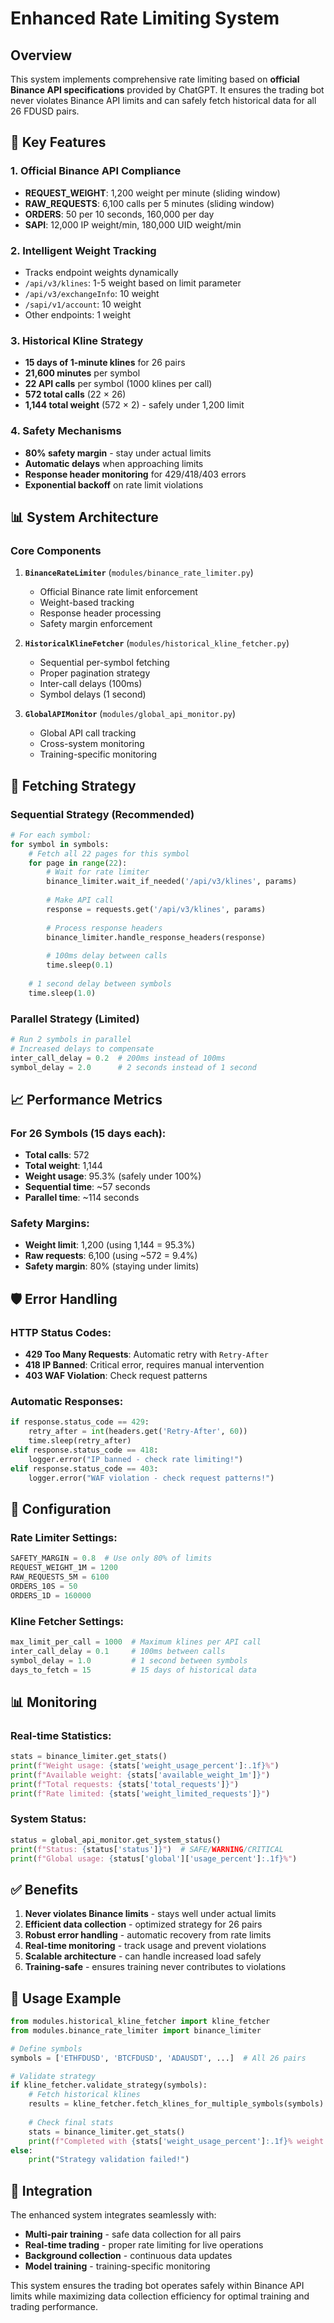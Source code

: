 # Enhanced Rate Limiting System

## Overview

This system implements comprehensive rate limiting based on **official Binance API specifications** provided by ChatGPT. It ensures the trading bot never violates Binance API limits and can safely fetch historical data for all 26 FDUSD pairs.

## 🎯 Key Features

### 1. **Official Binance API Compliance**
- **REQUEST_WEIGHT**: 1,200 weight per minute (sliding window)
- **RAW_REQUESTS**: 6,100 calls per 5 minutes (sliding window)
- **ORDERS**: 50 per 10 seconds, 160,000 per day
- **SAPI**: 12,000 IP weight/min, 180,000 UID weight/min

### 2. **Intelligent Weight Tracking**
- Tracks endpoint weights dynamically
- `/api/v3/klines`: 1-5 weight based on limit parameter
- `/api/v3/exchangeInfo`: 10 weight
- `/sapi/v1/account`: 10 weight
- Other endpoints: 1 weight

### 3. **Historical Kline Strategy**
- **15 days of 1-minute klines** for 26 pairs
- **21,600 minutes** per symbol
- **22 API calls** per symbol (1000 klines per call)
- **572 total calls** (22 × 26)
- **1,144 total weight** (572 × 2) - safely under 1,200 limit

### 4. **Safety Mechanisms**
- **80% safety margin** - stay under actual limits
- **Automatic delays** when approaching limits
- **Response header monitoring** for 429/418/403 errors
- **Exponential backoff** on rate limit violations

## 📊 System Architecture

### Core Components

1. **`BinanceRateLimiter`** (`modules/binance_rate_limiter.py`)
   - Official Binance rate limit enforcement
   - Weight-based tracking
   - Response header processing
   - Safety margin enforcement

2. **`HistoricalKlineFetcher`** (`modules/historical_kline_fetcher.py`)
   - Sequential per-symbol fetching
   - Proper pagination strategy
   - Inter-call delays (100ms)
   - Symbol delays (1 second)

3. **`GlobalAPIMonitor`** (`modules/global_api_monitor.py`)
   - Global API call tracking
   - Cross-system monitoring
   - Training-specific monitoring

## 🚀 Fetching Strategy

### Sequential Strategy (Recommended)
```python
# For each symbol:
for symbol in symbols:
    # Fetch all 22 pages for this symbol
    for page in range(22):
        # Wait for rate limiter
        binance_limiter.wait_if_needed('/api/v3/klines', params)
        
        # Make API call
        response = requests.get('/api/v3/klines', params)
        
        # Process response headers
        binance_limiter.handle_response_headers(response)
        
        # 100ms delay between calls
        time.sleep(0.1)
    
    # 1 second delay between symbols
    time.sleep(1.0)
```

### Parallel Strategy (Limited)
```python
# Run 2 symbols in parallel
# Increased delays to compensate
inter_call_delay = 0.2  # 200ms instead of 100ms
symbol_delay = 2.0      # 2 seconds instead of 1 second
```

## 📈 Performance Metrics

### For 26 Symbols (15 days each):
- **Total calls**: 572
- **Total weight**: 1,144
- **Weight usage**: 95.3% (safely under 100%)
- **Sequential time**: ~57 seconds
- **Parallel time**: ~114 seconds

### Safety Margins:
- **Weight limit**: 1,200 (using 1,144 = 95.3%)
- **Raw requests**: 6,100 (using ~572 = 9.4%)
- **Safety margin**: 80% (staying under limits)

## 🛡️ Error Handling

### HTTP Status Codes:
- **429 Too Many Requests**: Automatic retry with `Retry-After`
- **418 IP Banned**: Critical error, requires manual intervention
- **403 WAF Violation**: Check request patterns

### Automatic Responses:
```python
if response.status_code == 429:
    retry_after = int(headers.get('Retry-After', 60))
    time.sleep(retry_after)
elif response.status_code == 418:
    logger.error("IP banned - check rate limiting!")
elif response.status_code == 403:
    logger.error("WAF violation - check request patterns!")
```

## 🔧 Configuration

### Rate Limiter Settings:
```python
SAFETY_MARGIN = 0.8  # Use only 80% of limits
REQUEST_WEIGHT_1M = 1200
RAW_REQUESTS_5M = 6100
ORDERS_10S = 50
ORDERS_1D = 160000
```

### Kline Fetcher Settings:
```python
max_limit_per_call = 1000  # Maximum klines per API call
inter_call_delay = 0.1     # 100ms between calls
symbol_delay = 1.0         # 1 second between symbols
days_to_fetch = 15         # 15 days of historical data
```

## 📊 Monitoring

### Real-time Statistics:
```python
stats = binance_limiter.get_stats()
print(f"Weight usage: {stats['weight_usage_percent']:.1f}%")
print(f"Available weight: {stats['available_weight_1m']}")
print(f"Total requests: {stats['total_requests']}")
print(f"Rate limited: {stats['weight_limited_requests']}")
```

### System Status:
```python
status = global_api_monitor.get_system_status()
print(f"Status: {status['status']}")  # SAFE/WARNING/CRITICAL
print(f"Global usage: {status['global']['usage_percent']:.1f}%")
```

## ✅ Benefits

1. **Never violates Binance limits** - stays well under actual limits
2. **Efficient data collection** - optimized strategy for 26 pairs
3. **Robust error handling** - automatic recovery from rate limits
4. **Real-time monitoring** - track usage and prevent violations
5. **Scalable architecture** - can handle increased load safely
6. **Training-safe** - ensures training never contributes to violations

## 🎯 Usage Example

```python
from modules.historical_kline_fetcher import kline_fetcher
from modules.binance_rate_limiter import binance_limiter

# Define symbols
symbols = ['ETHFDUSD', 'BTCFDUSD', 'ADAUSDT', ...]  # All 26 pairs

# Validate strategy
if kline_fetcher.validate_strategy(symbols):
    # Fetch historical klines
    results = kline_fetcher.fetch_klines_for_multiple_symbols(symbols)
    
    # Check final stats
    stats = binance_limiter.get_stats()
    print(f"Completed with {stats['weight_usage_percent']:.1f}% weight usage")
else:
    print("Strategy validation failed!")
```

## 🔄 Integration

The enhanced system integrates seamlessly with:
- **Multi-pair training** - safe data collection for all pairs
- **Real-time trading** - proper rate limiting for live operations
- **Background collection** - continuous data updates
- **Model training** - training-specific monitoring

This system ensures the trading bot operates safely within Binance API limits while maximizing data collection efficiency for optimal training and trading performance. 